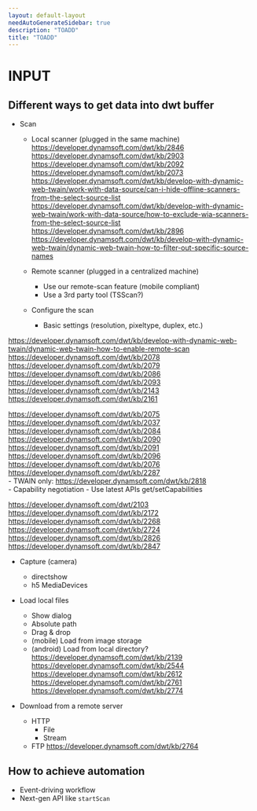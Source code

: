 ```yaml
---
layout: default-layout
needAutoGenerateSidebar: true
description: "TOADD"
title: "TOADD"
---
```


# INPUT

## Different ways to get data into dwt buffer

- Scan
    - Local scanner (plugged in the same machine)
https://developer.dynamsoft.com/dwt/kb/2846  
https://developer.dynamsoft.com/dwt/kb/2903  
https://developer.dynamsoft.com/dwt/kb/2092
https://developer.dynamsoft.com/dwt/kb/2073  
https://developer.dynamsoft.com/dwt/kb/develop-with-dynamic-web-twain/work-with-data-source/can-i-hide-offline-scanners-from-the-select-source-list
https://developer.dynamsoft.com/dwt/kb/develop-with-dynamic-web-twain/work-with-data-source/how-to-exclude-wia-scanners-from-the-select-source-list
https://developer.dynamsoft.com/dwt/kb/2896
https://developer.dynamsoft.com/dwt/kb/develop-with-dynamic-web-twain/dynamic-web-twain-how-to-filter-out-specific-source-names



    - Remote scanner (plugged in a centralized machine)
        - Use our remote-scan feature (mobile compliant)
        - Use a 3rd party tool (TSScan?)
    - Configure the scan
        - Basic settings (resolution, pixeltype, duplex, etc.)

https://developer.dynamsoft.com/dwt/kb/develop-with-dynamic-web-twain/dynamic-web-twain-how-to-enable-remote-scan        
https://developer.dynamsoft.com/dwt/kb/2078
https://developer.dynamsoft.com/dwt/kb/2079
https://developer.dynamsoft.com/dwt/kb/2086
https://developer.dynamsoft.com/dwt/kb/2093
https://developer.dynamsoft.com/dwt/kb/2143
https://developer.dynamsoft.com/dwt/kb/2161

https://developer.dynamsoft.com/dwt/kb/2075
https://developer.dynamsoft.com/dwt/kb/2037
https://developer.dynamsoft.com/dwt/kb/2084
https://developer.dynamsoft.com/dwt/kb/2090
https://developer.dynamsoft.com/dwt/kb/2091
https://developer.dynamsoft.com/dwt/kb/2096   
https://developer.dynamsoft.com/dwt/kb/2076   
https://developer.dynamsoft.com/dwt/kb/2287  
        - TWAIN only: 
https://developer.dynamsoft.com/dwt/kb/2818        
             - Capability negotiation
                - Use latest APIs get/setCapabilities

https://developer.dynamsoft.com/dwt/2103
https://developer.dynamsoft.com/dwt/kb/2172
https://developer.dynamsoft.com/dwt/kb/2268
https://developer.dynamsoft.com/dwt/kb/2724
https://developer.dynamsoft.com/dwt/kb/2826
https://developer.dynamsoft.com/dwt/kb/2847

- Capture (camera)
    - directshow
    - h5 MediaDevices
- Load local files
    - Show dialog
    - Absolute path
    - Drag & drop
    - (mobile) Load from image storage 
    - (android) Load from local directory?
https://developer.dynamsoft.com/dwt/kb/2139
https://developer.dynamsoft.com/dwt/kb/2544
https://developer.dynamsoft.com/dwt/kb/2612
https://developer.dynamsoft.com/dwt/kb/2761
https://developer.dynamsoft.com/dwt/kb/2774

- Download from a remote server
    - HTTP
        - File
        - Stream
    - FTP
https://developer.dynamsoft.com/dwt/kb/2764

## How to achieve automation

- Event-driving workflow
- Next-gen API like `startScan`



